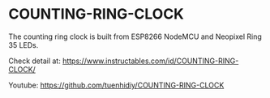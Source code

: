 # COUNTING-RING-CLOCK
The counting ring clock is built from ESP8266 NodeMCU and Neopixel Ring 35 LEDs.

Check detail at: https://www.instructables.com/id/COUNTING-RING-CLOCK/

Youtube: https://github.com/tuenhidiy/COUNTING-RING-CLOCK
